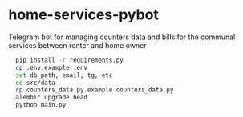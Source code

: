 # home-services-pybot
Telegram bot for managing counters data and bills for the communal services between renter and home owner

```bash
  pip install -r requirements.py
  cp .env.example .env
  set db path, email, tg, etc
  cd src/data
  cp counters_data.py.example counters_data.py 
  alembic upgrade head
  python main.py
```
